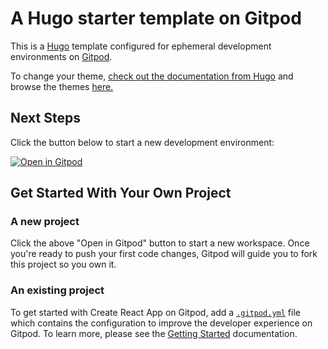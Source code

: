 # A Hugo starter template on Gitpod

This is a [Hugo](https://gohugo.io/getting-started/quick-start/) template configured for ephemeral development environments on [Gitpod](https://www.gitpod.io/).

To change your theme, [check out the documentation from Hugo](https://gohugo.io/getting-started/quick-start/) and browse the themes [here.](https://themes.gohugo.io/)

## Next Steps

Click the button below to start a new development environment:

[![Open in Gitpod](https://gitpod.io/button/open-in-gitpod.svg)](https://gitpod.io/#https://github.com/gitpod-io/template-hugo)

## Get Started With Your Own Project

### A new project

Click the above "Open in Gitpod" button to start a new workspace. Once you're ready to push your first code changes, Gitpod will guide you to fork this project so you own it.

### An existing project

To get started with Create React App on Gitpod, add a [`.gitpod.yml`](./.gitpod.yml) file which contains the configuration to improve the developer experience on Gitpod. To learn more, please see the [Getting Started](https://www.gitpod.io/docs/getting-started) documentation.
